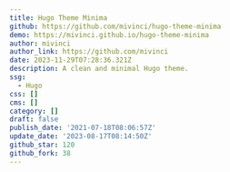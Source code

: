 ```yaml
---
title: Hugo Theme Minima
github: https://github.com/mivinci/hugo-theme-minima
demo: https://mivinci.github.io/hugo-theme-minima
author: mivinci
author_link: https://github.com/mivinci
date: 2023-11-29T07:28:36.321Z
description: A clean and minimal Hugo theme.
ssg:
  - Hugo
css: []
cms: []
category: []
draft: false
publish_date: '2021-07-18T08:06:57Z'
update_date: '2023-08-17T08:14:50Z'
github_star: 120
github_fork: 38
---
```

